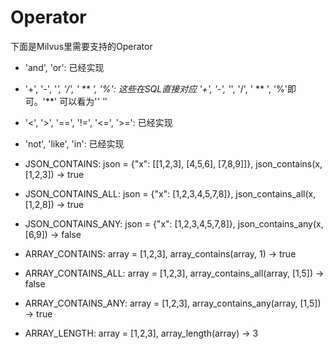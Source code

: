 # Operator

下面是Milvus里需要支持的Operator

 - 'and', 'or': 已经实现

 - '+', '-', '*', '/', ' ** ', '%': 这些在SQL直接对应 '+', '-', '*', '/', ' ** ', '%'即可。'**' 可以看为'*' '*'

 - '<', '>', '==', '!=', '<=', '>=': 已经实现

 - 'not', 'like', 'in': 已经实现

 - JSON_CONTAINS: json = {"x": [[1,2,3], [4,5,6], [7,8,9]]}, json_contains(x, [1,2,3]) -> true

 - JSON_CONTAINS_ALL: json = {"x": [1,2,3,4,5,7,8]}, json_contains_all(x, [1,2,8]) -> true

 - JSON_CONTAINS_ANY: json = {"x": [1,2,3,4,5,7,8]}, json_contains_any(x, [6,9]) -> false

 - ARRAY_CONTAINS: array = [1,2,3], array_contains(array, 1) -> true

 - ARRAY_CONTAINS_ALL: array = [1,2,3], array_contains_all(array, [1,5]) -> false

 - ARRAY_CONTAINS_ANY: array = [1,2,3], array_contains_any(array, [1,5]) -> true

 - ARRAY_LENGTH: array = [1,2,3], array_length(array) -> 3